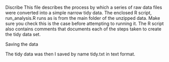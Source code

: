 Discribe
This file describes the process by which a series of raw data files were converted into a simple narrow tidy data.
The enclosed R script, run_analysis.R runs as is from the main folder of the unzipped data. Make sure you check this is the case before attempting to running it. The R script also contains comments that documents each of the steps taken to create the tidy data set.


Saving the data

The tidy data was then I saved by name tidy.txt in text format.








